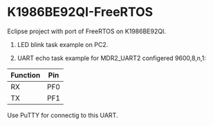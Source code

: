 # K1986BE92QI-FreeRTOS
Eclipse project with port of FreeRTOS on K1986BE92QI.

1) LED blink task example on PC2.

2) UART echo task example for MDR2_UART2 configered 9600,8,n,1:

| Function | Pin |
|----------|-----|
| RX       | PF0 |
| TX       | PF1 |

Use PuTTY for connectig to this UART.

